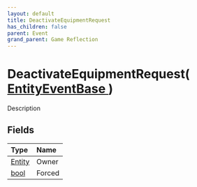 ```yaml
---
layout: default
title: DeactivateEquipmentRequest
has_children: false
parent: Event
grand_parent: Game Reflection
---
```

# DeactivateEquipmentRequest( [ EntityEventBase ](/docs/game-reflection/events/entity_event_base) )
Description 

## Fields

| Type | Name |
|:-------------|:--------------|
| [Entity](/docs/game-reflection/classes/entity) | Owner |
| [bool](/docs/game-reflection/components/bool) | Forced |

